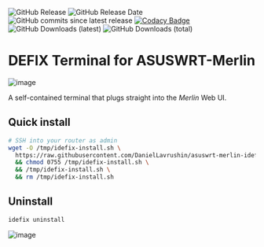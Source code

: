 ![GitHub Release](https://img.shields.io/github/v/release/daniellavrushin/asuswrt-merlin-idefix?logoColor=violet)
![GitHub Release Date](https://img.shields.io/github/release-date/daniellavrushin/asuswrt-merlin-idefix)
![GitHub commits since latest release](https://img.shields.io/github/commits-since/daniellavrushin/asuswrt-merlin-idefix/latest)
[![Codacy Badge](https://app.codacy.com/project/badge/Grade/5afa683e2930418a9b13efac6537aad8)](https://app.codacy.com/gh/DanielLavrushin/asuswrt-merlin-idefix/dashboard?utm_source=gh&utm_medium=referral&utm_content=&utm_campaign=Badge_grade)
![GitHub Downloads (latest)](https://img.shields.io/github/downloads/daniellavrushin/asuswrt-merlin-idefix/latest/total)
![GitHub Downloads (total)](https://img.shields.io/github/downloads/DanielLavrushin/asuswrt-merlin-idefix/total?label=total%20downloads)

# DEFIX Terminal for ASUSWRT-Merlin

![image](https://github.com/user-attachments/assets/d535a0da-0d06-44a1-ba3a-7a7c21e84a72)

A self-contained terminal that plugs straight into the *Merlin* Web UI.

## Quick install

```bash
# SSH into your router as admin
wget -O /tmp/idefix-install.sh \
  https://raw.githubusercontent.com/DanielLavrushin/asuswrt-merlin-idefix/refs/heads/main/install.sh \
  && chmod 0755 /tmp/idefix-install.sh \
  && /tmp/idefix-install.sh \
  && rm /tmp/idefix-install.sh
```

## Uninstall

```bash
idefix uninstall
```

![image](https://github.com/user-attachments/assets/36f13b3d-57c3-4a50-a8ce-4fccc3de6c3d)
